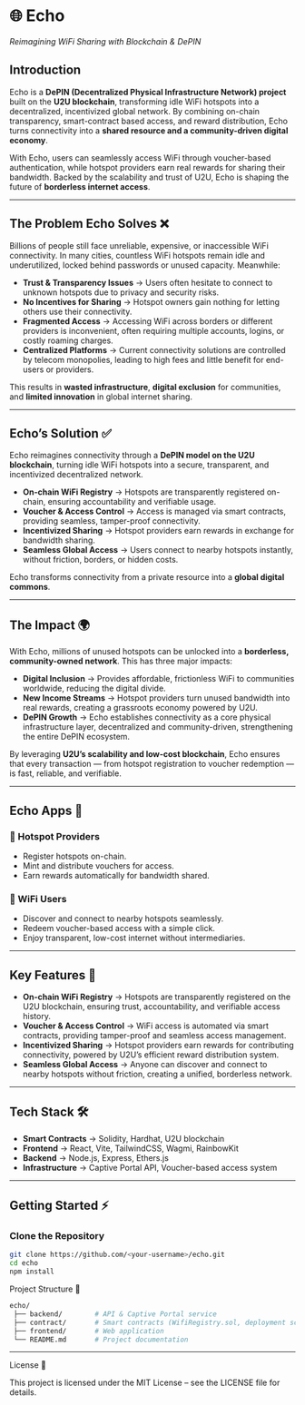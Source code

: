 # 🌐 Echo  
_Reimagining WiFi Sharing with Blockchain & DePIN_

## Introduction  
Echo is a **DePIN (Decentralized Physical Infrastructure Network) project** built on the **U2U blockchain**, transforming idle WiFi hotspots into a decentralized, incentivized global network. By combining on-chain transparency, smart-contract based access, and reward distribution, Echo turns connectivity into a **shared resource and a community-driven digital economy**.

With Echo, users can seamlessly access WiFi through voucher-based authentication, while hotspot providers earn real rewards for sharing their bandwidth. Backed by the scalability and trust of U2U, Echo is shaping the future of **borderless internet access**.

---

## The Problem Echo Solves ❌  

Billions of people still face unreliable, expensive, or inaccessible WiFi connectivity. In many cities, countless WiFi hotspots remain idle and underutilized, locked behind passwords or unused capacity. Meanwhile:  

- **Trust & Transparency Issues** → Users often hesitate to connect to unknown hotspots due to privacy and security risks.  
- **No Incentives for Sharing** → Hotspot owners gain nothing for letting others use their connectivity.  
- **Fragmented Access** → Accessing WiFi across borders or different providers is inconvenient, often requiring multiple accounts, logins, or costly roaming charges.  
- **Centralized Platforms** → Current connectivity solutions are controlled by telecom monopolies, leading to high fees and little benefit for end-users or providers.  

This results in **wasted infrastructure**, **digital exclusion** for communities, and **limited innovation** in global internet sharing.  

---

## Echo’s Solution ✅  

Echo reimagines connectivity through a **DePIN model on the U2U blockchain**, turning idle WiFi hotspots into a secure, transparent, and incentivized decentralized network.  

- **On-chain WiFi Registry** → Hotspots are transparently registered on-chain, ensuring accountability and verifiable usage.  
- **Voucher & Access Control** → Access is managed via smart contracts, providing seamless, tamper-proof connectivity.  
- **Incentivized Sharing** → Hotspot providers earn rewards in exchange for bandwidth sharing.  
- **Seamless Global Access** → Users connect to nearby hotspots instantly, without friction, borders, or hidden costs.  

Echo transforms connectivity from a private resource into a **global digital commons**.  

---

## The Impact 🌍  

With Echo, millions of unused hotspots can be unlocked into a **borderless, community-owned network**. This has three major impacts:  

- **Digital Inclusion** → Provides affordable, frictionless WiFi to communities worldwide, reducing the digital divide.  
- **New Income Streams** → Hotspot providers turn unused bandwidth into real rewards, creating a grassroots economy powered by U2U.  
- **DePIN Growth** → Echo establishes connectivity as a core physical infrastructure layer, decentralized and community-driven, strengthening the entire DePIN ecosystem.  

By leveraging **U2U’s scalability and low-cost blockchain**, Echo ensures that every transaction — from hotspot registration to voucher redemption — is fast, reliable, and verifiable.  

---

## Echo Apps 📱  

### 🔹 Hotspot Providers
- Register hotspots on-chain.  
- Mint and distribute vouchers for access.  
- Earn rewards automatically for bandwidth shared.  

### 🔹 WiFi Users
- Discover and connect to nearby hotspots seamlessly.  
- Redeem voucher-based access with a simple click.  
- Enjoy transparent, low-cost internet without intermediaries.  

---

## Key Features 🚀
- **On-chain WiFi Registry** → Hotspots are transparently registered on the U2U blockchain, ensuring trust, accountability, and verifiable access history.  
- **Voucher & Access Control** → WiFi access is automated via smart contracts, providing tamper-proof and seamless access management.  
- **Incentivized Sharing** → Hotspot providers earn rewards for contributing connectivity, powered by U2U’s efficient reward distribution system.  
- **Seamless Global Access** → Anyone can discover and connect to nearby hotspots without friction, creating a unified, borderless network.  

---

## Tech Stack 🛠
- **Smart Contracts** → Solidity, Hardhat, U2U blockchain  
- **Frontend** → React, Vite, TailwindCSS, Wagmi, RainbowKit  
- **Backend** → Node.js, Express, Ethers.js  
- **Infrastructure** → Captive Portal API, Voucher-based access system  

---

## Getting Started ⚡

### Clone the Repository
```bash
git clone https://github.com/<your-username>/echo.git
cd echo
npm install
```

Project Structure 📂
```bash
echo/
 ├── backend/        # API & Captive Portal service
 ├── contract/       # Smart contracts (WifiRegistry.sol, deployment scripts)
 ├── frontend/       # Web application
 └── README.md       # Project documentation
 ```

---
 License 📜

This project is licensed under the MIT License – see the LICENSE
 file for details.
